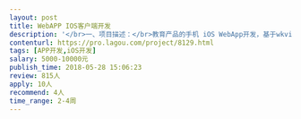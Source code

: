 ```yaml
---                
layout: post       
title: WebAPP IOS客户端开发           
description: '</br>一、项目描述：</br>教育产品的手机 iOS WebApp开发，基于wkview显示主要文字内容，和视频的点播播放。</br></br>二、主要功能点：</br>1、wkview 为主题显示文字内容</br>2、顶部和底部菜单定制</br>3、视频播放器定制化开发</br>4、消息推送，app链接唤醒功能</br>5、列表和内容页需要增加下拉刷新功能</br></br>四、人员要求：</br>1、有丰富的 App产品的开发经验；</br>2、精通IOS SDK</br>3、良好的沟通能力和契约精神。</br>'     
contenturl: https://pro.lagou.com/project/8129.html      
tags: [APP开发,iOS开发]            
salary: 5000-10000元          
publish_time: 2018-05-28 15:06:23         
review: 815人                   
apply: 10人                   
recommend: 4人                   
time_range: 2-4周              
---                 
```

